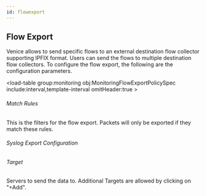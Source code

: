 ```yaml
---
id: flowexport
---
```

## Flow Export

Venice allows to send specific flows to an external destination flow collector supporting IPFIX format. Users can send the flows to multiple destination flow collectors.  To configure the flow export, the following are the configuration parameters.

<load-table group:monitoring obj:ApiObjectMeta
            include:name >
<load-table group:monitoring obj:MonitoringFlowExportPolicySpec
            include:interval,template-interval omitHeader:true >

###### Match Rules
This is the filters for the flow export. Packets will only be exported if they match these rules.

<load-table group:monitoring obj:MonitoringMatchRule
            >


###### Syslog Export Configuration

<load-table group:monitoring obj:MonitoringFlowExportPolicySpec
            include:format>
<load-table group:monitoring obj:MonitoringSyslogExportConfig omitHeader:true
            >

###### Target
Servers to send the data to. Additional Targets are allowed by clicking on "+Add". 

<load-table group:monitoring obj:MonitoringExportConfig 
            omit:credentials>
